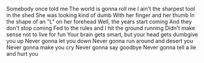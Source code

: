 Somebody once told me
The world is gonna roll me
I ain't the sharpest tool in the shed
She was looking kind of dumb
With her finger and her thumb
In the shape of an "L" on her forehead
Well, the years start coming
And they don't stop coming
Fed to the rules and I hit the ground running
Didn't make sense not to live for fun
Your brain gets smart, but your head gets dumbgive you up
Never gonna let you down
Never gonna run around and desert you
Never gonna make you cry
Never gonna say goodbye
Never gonna tell a lie and hurt you
